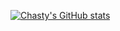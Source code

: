 [![Chasty's GitHub stats](https://github-readme-stats.vercel.app/api?username=Chasty)](https://github.com/Chasty/github-readme-stats)

